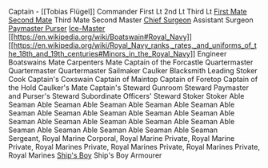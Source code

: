 Captain - [[Tobias Flügel]]
Commander
First Lt
2nd Lt
Third Lt
[First Mate](https://en.wikipedia.org/wiki/Master%27s_mate)
[Second Mate](https://en.wikipedia.org/wiki/Second_master)
Third Mate
Second Master
[Chief Surgeon](https://en.wikipedia.org/wiki/Naval_surgeon)
Assistant Surgeon
[Paymaster Purser](https://en.wikipedia.org/wiki/Supply_officer_(Royal_Navy))
[Ice-Master](https://en.wikipedia.org/wiki/Master_(naval))
[[https://en.wikipedia.org/wiki/Boatswain#Royal_Navy]]
[[https://en.wikipedia.org/wiki/Royal_Navy_ranks,_rates,_and_uniforms_of_the_18th_and_19th_centuries#Minors_in_the_Royal_Navy]]
Engineer
Boatswains Mate
Carpenters Mate
Captain of the Forcastle
Quartermaster
Quartermaster
Quartermaster
Sailmaker
Caulker
Blacksmith
Leading Stoker
Cook
Captain's Coxswain
Captain of Maintop
Captain of Foretop
Captain of the Hold
Caulker's Mate
Captain's Steward
Gunroom Steward
Paymaster and Purser's Steward
Subordinate Officers' Steward
Stoker
Stoker
Able Seaman
Able Seaman
Able Seaman
Able Seaman
Able Seaman
Able Seaman
Able Seaman
Able Seaman
Able Seaman
Able Seaman
Able Seaman
Able Seaman
Able Seaman
Able Seaman
Able Seaman
Able Seaman
Able Seaman
Able Seaman
Able Seaman
Able Seaman
Sergeant, Royal Marine
Corporal, Royal Marine
Private, Royal Marine
Private, Royal Marines
Private, Royal Marines
Private, Royal Marines
Private, Royal Marines
[Ship's Boy](https://en.wikipedia.org/wiki/Cabin_boy "Cabin boy")
Ship's Boy
Armourer